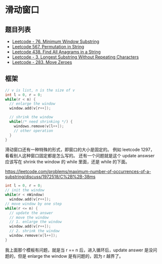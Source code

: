 # 滑动窗口

## 题目列表

- [Leetcode - 76. Minimum Window Substring](/leetcode/76-minimum-window-substring/index.md)
- [Leetcode 567. Permutation in String](/leetcode/567-permutation-in-string/index.md)
- [Leetcode 438. Find All Anagrams in a String](/leetcode/438-find-all-anagrams-in-a-string/index.md)
- [Leetcode - 3. Longest Substring Without Repeating Characters](/leetcode/3-longest-substring-without-repeating-characters/index.md)
- [Leetcode - 283. Move Zeroes](/leetcode/283-move-zeroes/index.md)

## 框架

```cpp
// v is list, n is the size of v
int l = 0, r = 0;
while(r < n) {
  // enlarge the window
  window.add(v[r++]);

  // shrink the window
  while(/* need shrinking */) {
    windows.remove(v[l++]);
    // other operation
  }
}
```

滑动窗口还有一种特殊的形式，即窗口的大小是固定的。
例如 leetcode 1297，看看别人这种窗口固定都是怎么写的。
还有一个问题就是这个 update answser 应该写在 shrink the window 的 while 里面，还是 while 的下面。

https://leetcode.com/problems/maximum-number-of-occurrences-of-a-substring/discuss/1972518/C%2B%2B-38ms

```cpp
int l = 0, r = 0;
// init the window
while(r < nWindow)
  window.add(v[r++]);
// move window by one step
while(r <= n) {
  // update the answer
  // move the window
  // 1. enlarge the window
  window.add(v[r++]);
  // 2. shrink the window
  window.remove(v[l++]);
}
```

我上面那个模板有问题，就是当 r == n 后，进入循环后，update answer 是没问题的，但是 enlarge the window 是有问题的，因为 r 越界了。